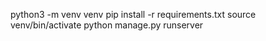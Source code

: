 

python3 -m venv venv
pip install -r requirements.txt
source venv/bin/activate
python manage.py runserver
